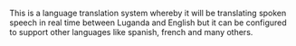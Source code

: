 This is a language translation system whereby it will be translating spoken speech in real time between Luganda and English but it can be configured to support other languages like spanish, french and many others.
